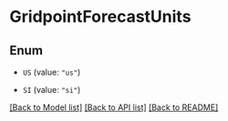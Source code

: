 # GridpointForecastUnits

## Enum


* `US` (value: `"us"`)

* `SI` (value: `"si"`)


[[Back to Model list]](../README.md#documentation-for-models) [[Back to API list]](../README.md#documentation-for-api-endpoints) [[Back to README]](../README.md)


